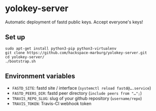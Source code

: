 # yolokey-server
Automatic deployment of fastd public keys. Accept everyone's keys!

## Set up
    sudo apt-get install python3-pip python3-virtualenv
    git clone https://github.com/hackspace-marburg/yolokey-server.git
    cd yolokey-server/
    ./bootstrap.sh

## Environment variables
* `FASTD_SITE`: fastd site / interface (`systemctl reload fastd@….service`)
* `FASTD_PEERS_DIR`: fastd peer directory (`include peers from "…";`)
* `TRAVIS_REPO_SLUG`: slug of your github repository (`username/repo`)
* `TRAVIS_TOKEN`: Travis-CI webhook token
